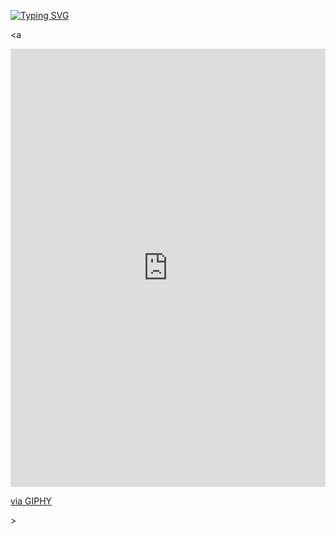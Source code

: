 

<a href="https://git.io/typing-svg"><img src="https://readme-typing-svg.demolab.com?font=Roboto&pause=1000&color=FF0000&width=435&lines=Bad+btc+is+Here++!" alt="Typing SVG" /></a>

<a <div style="width:100%;height:0;padding-bottom:139%;position:relative;"><iframe src="https://giphy.com/embed/L59aKIC2MFyfUfrz3n" width="100%" height="100%" style="position:absolute" frameBorder="0" class="giphy-embed" allowFullScreen></iframe></div><p><a href="https://giphy.com/gifs/ethereum-eth-polyblock-L59aKIC2MFyfUfrz3n">via GIPHY</a></p>></a>



